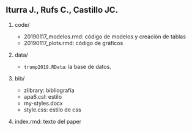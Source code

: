 
## Iturra J., Rufs C., Castillo JC.



1. code/

    - 20190117_modelos.rmd: código de modelos y creación de tablas
    - 20190117_plots.rmd: código de gráficos

2. data/
    - `trump2019.RData`: la base de datos.

3. bib/
    - zlibrary: bibliografía
    - apa6.csl: estilo
    - my-styles.docx
    - style.css: estilo de css

4.  index.rmd: texto del paper
